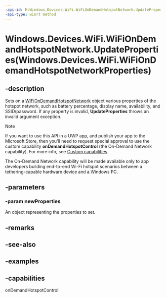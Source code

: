 ```yaml
---
-api-id: M:Windows.Devices.WiFi.WiFiOnDemandHotspotNetwork.UpdateProperties(Windows.Devices.WiFi.WiFiOnDemandHotspotNetworkProperties)
-api-type: winrt method
---
```


# Windows.Devices.WiFi.WiFiOnDemandHotspotNetwork.UpdateProperties(Windows.Devices.WiFi.WiFiOnDemandHotspotNetworkProperties)

<!--
public void UpdateProperties (Windows.Devices.WiFi.WiFiOnDemandHotspotNetworkProperties newProperties);
-->


## -description

Sets on a [WiFiOnDemandHotspotNetwork](wifiondemandhotspotnetwork.md) object various properties of the hotspot network, such as battery percentage, display name, availability, and SSID/password. If any property is invalid, **UpdateProperties** throws an invalid argument exception.

> [!NOTE]
> If you want to use this API in a UWP app, and publish your app to the Microsoft Store, then you'll need to request special approval to use the custom capability **onDemandHotspotControl** (the On-Demand Network capability). For more info, see [Custom capabilities](/windows/uwp/packaging/app-capability-declarations#custom-capabilities).
>
> The On-Demand Network capability will be made available only to app developers building end-to-end Wi-Fi hotspot scenarios between a tethering-capable hardware device and a Windows PC.

## -parameters

### -param newProperties

An object representing the properties to set.

## -remarks

## -see-also

## -examples

## -capabilities
onDemandHotspotControl
